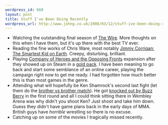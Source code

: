 ```yaml
--- 
wordpress_id: 668
layout: post
title: Stuff I've Been Doing Recently
wordpress_url: http://www.johng.co.uk/2008/03/12/stuff-ive-been-doing-recently/
---
```

<ul>
	<li>Watching the outstanding final season of <a href="http://www.amazon.co.uk/dp/B0007IK5Z0?tag=johngblog-21">The Wire</a>. More thoughts on this when I have them, but it's up there with the best TV ever.</li>
	<li>Reading the fine works of Chris Ware, most notably <a href="http://www.amazon.co.uk/dp/0224062107?tag=johngblog-21">Jimmy Corrigan: The Smartest Kid on Earth</a>. Creepy, disturbing, brilliant.</li>
	<li>Playing <a href="http://www.amazon.co.uk/dp/B000WZ46BM?tag=johngblog-21">Company of Heroes and the Opposing Fronts</a> expansion after they showed up on Steam in a <a href="http://steampowered.com/v/index.php?area=package&amp;SubId=553&amp;cc=GB">gold pack</a>. I have been meaning to go back and start some semblance of an online career, playing the campaign right now to get me ready. I had forgotten how much better this is than most games in the genre.</li>
	<li>Attending what will hopefully be Ken Shamrock's second last fight (let them do the <a href="http://bloodbrothersppv.com/">brother vs brother match</a>). He got <a href="http://youtube.com/watch?v=9AMcJlr8mbU">knocked out by Buzz Berry</a> in the first round and all I could think sitting there in Wembley Arena was why didn't you shoot Ken? Just shoot and take him down. Guess they didn't have game plans back in the early days of MMA. British guys have <em>horrible</em> wrestling so there is no excuse.</li>
	<li>Catching up on some of the movies I tragically missed recently.</li>
</ul>
